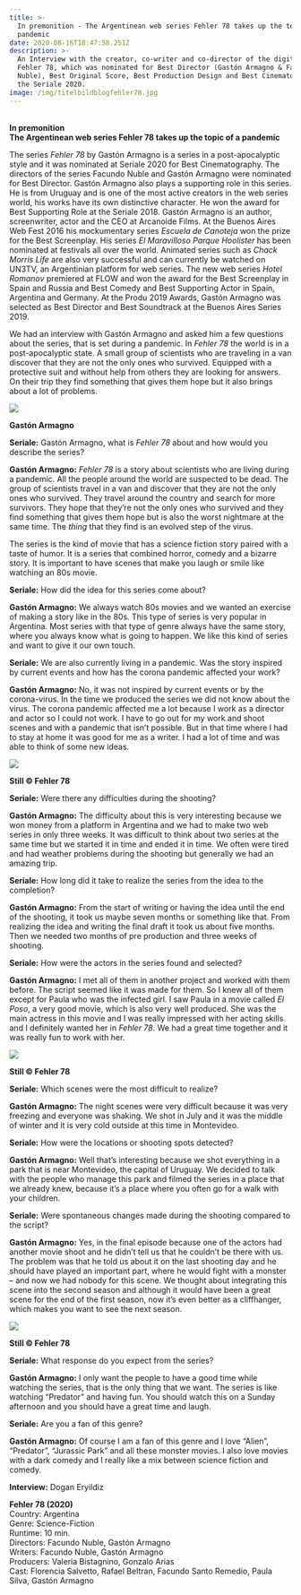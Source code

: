 ```yaml
---
title: >-
  In premonition - The Argentinean web series Fehler 78 takes up the topic of a
  pandemic
date: 2020-08-16T18:47:58.251Z
description: >-
  An Interview with the creator, co-writer and co-director of the digital series
  Fehler 78, which was nominated for Best Director (Gastón Armagno & Facundo
  Nuble), Best Original Score, Best Production Design and Best Cinematography at
  the Seriale 2020.
image: /img/titelbildblogfehler78.jpg
---
```

\
**In premonition**\
**The Argentinean web series Fehler 78 takes up the topic of a pandemic**

The series _Fehler 78_ by Gastón Armagno is a series in a post-apocalyptic style and it was nominated at Seriale 2020 for Best Cinematography. The directors of the series Facundo Nuble and Gastón Armagno were nominated for Best Director. Gastón Armagno also plays a supporting role in this series. He is from Uruguay and is one of the most active creators in the web series world, his works have its own distinctive character. He won the award for Best Supporting Role at the Seriale 2018. Gastón Armagno is an author, screenwriter, actor and the CEO at Arcanoide Films. At the Buenos Aires Web Fest 2016 his mockumentary series _Escuela de Canoteja_ won the prize for the Best Screenplay. His series _El Maravilloso Parque Hoolister_ has been nominated at festivals all over the world. Animated series such as _Chack Morris Life_ are also very successful and can currently be watched on UN3TV, an Argentinian platform for web series. The new web series _Hotel Romanov_ premiered at FLOW and won the award for the Best Screenplay in Spain and Russia and Best Comedy and Best Supporting Actor in Spain, Argentina and Germany. At the Produ 2019 Awards, Gastón Armagno was selected as Best Director and Best Soundtrack at the Buenos Aires Series 2019.

We had an interview with Gastón Armagno and asked him a few questions about the series, that is set during a pandemic. In _Fehler 78_ the world is in a post-apocalyptic state. A small group of scientists who are traveling in a van discover that they are not the only ones who survived. Equipped with a protective suit and without help from others they are looking for answers. On their trip they find something that gives them hope but it also brings about a lot of problems.

![](/img/bild2blogfehler78gastonarmagno.jpg)

**Gastón Armagno**

**Seriale:** Gastón Armagno, what is _Fehler 78_ about and how would you describe the series?

**Gastón Armagno:** _Fehler 78_ is a story about scientists who are living during a pandemic. All the people around the world are suspected to be dead. The group of scientists travel in a van and discover that they are not the only ones who survived. They travel around the country and search for more survivors. They hope that they’re not the only ones who survived and they find something that gives them hope but is also the worst nightmare at the same time. The _thing_ that they find is an evolved step of the virus.

The series is the kind of movie that has a science fiction story paired with a taste of humor. It is a series that combined horror, comedy and a bizarre story. It is important to have scenes that make you laugh or smile like watching an 80s movie.

**Seriale:** How did the idea for this series come about?

**Gastón Armagno:** We always watch 80s movies and we wanted an exercise of making a story like in the 80s. This type of series is very popular in Argentina. Most series with that type of genre always have the same story, where you always know what is going to happen. We like this kind of series and want to give it our own touch.

**Seriale:** We are also currently living in a pandemic. Was the story inspired by current events and how has the corona pandemic affected your work?

**Gastón Armagno:** No, it was not inspired by current events or by the corona-virus. In the time we produced the series we did not know about the virus. The corona pandemic affected me a lot because I work as a director and actor so I could not work. I have to go out for my work and shoot scenes and with a pandemic that isn’t possible. But in that time where I had to stay at home it was good for me as a writer. I had a lot of time and was able to think of some new ideas.

![](/img/bild3blogfehler78.jpeg)

**Still © Fehler 78**

**Seriale:** Were there any difficulties during the shooting?

**Gastón Armagno:** The difficulty about this is very interesting because we won money from a platform in Argentina and we had to make two web series in only three weeks. It was difficult to think about two series at the same time but we started it in time and ended it in time. We often were tired and had weather problems during the shooting but generally we had an amazing trip.

**Seriale:** How long did it take to realize the series from the idea to the completion?

**Gastón Armagno:** From the start of writing or having the idea until the end of the shooting, it took us maybe seven months or something like that. From realizing the idea and writing the final draft it took us about five months. Then we needed two months of pre production and three weeks of shooting.

**Seriale:** How were the actors in the series found and selected? 

**Gastón Armagno:** I met all of them in another project and worked with them before. The script seemed like it was made for them. So I knew all of them except for Paula who was the infected girl. I saw Paula in a movie called _El Poso_, a very good movie, which is also very well produced. She was the main actress in this movie and I was really impressed with her acting skills and I definitely wanted her in _Fehler 78_. We had a great time together and it was really fun to work with her.

![](/img/bild4blogfehler78.jpeg)

**Still © Fehler 78**

**Seriale:** Which scenes were the most difficult to realize?

**Gastón Armagno:** The night scenes were very difficult because it was very freezing and everyone was shaking. We shot in July and it was the middle of winter and it is very cold outside at this time in Montevideo.

**Seriale:** How were the locations or shooting spots detected?

**Gastón Armagno:** Well that’s interesting because we shot everything in a park that is near Montevideo, the capital of Uruguay. We decided to talk with the people who manage this park and filmed the series in a place that we already knew, because it’s a place where you often go for a walk with your children.

**Seriale:** Were spontaneous changes made during the shooting compared to the script?

**Gastón Armagno:** Yes, in the final episode because one of the actors had another movie shoot and he didn’t tell us that he couldn’t be there with us. The problem was that he told us about it on the last shooting day and he should have played an important part, where he would fight with a monster – and now we had nobody for this scene. We thought about integrating this scene into the second season and although it would have been a great scene for the end of the first season, now it’s even better as a cliffhanger, which makes you want to see the next season.

![](/img/bild5blogfehler78.jpeg)

**Still © Fehler 78**

**Seriale:** What response do you expect from the series?

**Gastón Armagno:** I only want the people to have a good time while watching the series, that is the only thing that we want. The series is like watching “Predator” and having fun. You should watch this on a Sunday afternoon and you should have a great time and laugh.

**Seriale:** Are you a fan of this genre?

**Gastón Armagno:** Of course I am a fan of this genre and I love “Alien”, “Predator”, “Jurassic Park” and all these monster movies. I also love movies with a dark comedy and I really like a mix between science fiction and comedy.

**Interview:** Dogan Eryildiz

**Fehler 78 (2020)**\
Country: Argentina\
Genre: Science-Fiction\
Runtime: 10 min.\
Directors: Facundo Nuble, Gastón Armagno\
Writers: Facundo Nuble, Gastón Armagno\
Producers: Valeria Bistagnino, Gonzalo Arias\
Cast: Florencia Salvetto, Rafael Beltran, Facundo Santo Remedio, Paula Silva, Gastón Armagno
